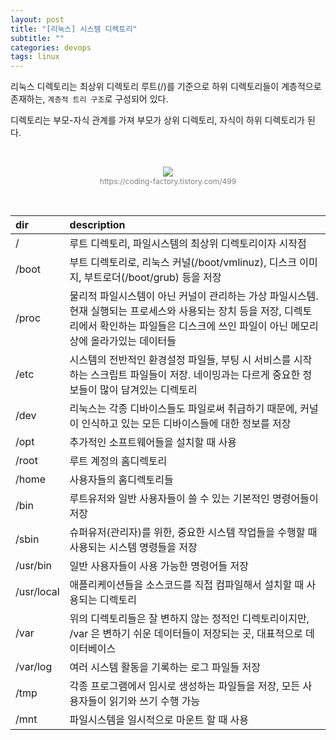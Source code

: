 ```yaml
---
layout: post
title: "[리눅스] 시스템 디렉토리"
subtitle: ""
categories: devops
tags: linux
---
```


리눅스 디렉토리는 최상위 디렉토리 루트(/)를 기준으로 하위 디렉토리들이 계층적으로 존재하는, ```계층적 트리 구조```로 구성되어 있다.

디렉토리는 부모-자식 관계를 가져 부모가 상위 디렉토리, 자식이 하위 디렉토리가 된다.

<br>

<figure style="display:block; text-align:center;">
  <img src="https://blog.kakaocdn.net/dn/60Pqk/btqCzAxUrj1/HESwbbKOTk0wgX6JZAYpR1/img.png">
  <figcaption style="text-align:center; font-size:12px; color:#808080">
    https://coding-factory.tistory.com/499
  </figcaption>
</figure>

<br>

| dir | description |
| :-- | :-- |
| / | 루트 디렉토리, 파일시스템의 최상위 디렉토리이자 시작점 |
| /boot | 부트 디렉토리로, 리눅스 커널(/boot/vmlinuz), 디스크 이미지, 부트로더(/boot/grub) 등을 저장 |
| /proc | 물리적 파일시스템이 아닌 커널이 관리하는 가상 파일시스템. 현재 실행되는 프로세스와 사용되는 장치 등을 저장, 디렉토리에서 확인하는 파일들은 디스크에 쓰인 파일이 아닌 메모리 상에 올라가있는 데이터들 |
| /etc | 시스템의 전반적인 환경설정 파일들, 부팅 시 서비스를 시작하는 스크립트 파일들이 저장. 네이밍과는 다르게 중요한 정보들이 많이 담겨있는 디렉토리 |
| /dev | 리눅스는 각종 디바이스들도 파일로써 취급하기 때문에, 커널이 인식하고 있는 모든 디바이스들에 대한 정보를 저장 |
| /opt | 추가적인 소프트웨어들을 설치할 때 사용 |
| /root | 루트 계정의 홈디렉토리 |
| /home | 사용자들의 홈디렉토리들 |
| /bin | 루트유저와 일반 사용자들이 쓸 수 있는 기본적인 명령어들이 저장 |
| /sbin |  슈퍼유저(관리자)를 위한, 중요한 시스템 작업들을 수행할 때 사용되는 시스템 명령들을 저장 |
| /usr/bin | 일반 사용자들이 사용 가능한 명령어들 저장 |
| /usr/local | 애플리케이션들을 소스코드를 직접 컴파일해서 설치할 때 사용되는 디렉토리 |
| /var | 위의 디렉토리들은 잘 변하지 않는 정적인 디렉토리이지만, /var 은 변하기 쉬운 데이터들이 저장되는 곳, 대표적으로 데이터베이스 |
| /var/log | 여러 시스템 활동을 기록하는 로그 파일들 저장 |
| /tmp | 각종 프로그램에서 임시로 생성하는 파일들을 저장, 모든 사용자들이 읽기와 쓰기 수행 가능 |
| /mnt | 파일시스템을 일시적으로 마운트 할 때 사용 |